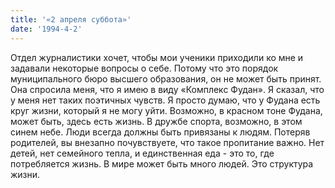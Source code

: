 ```yaml
---
title: '«2 апреля суббота»'
date: '1994-4-2'
---
```


Отдел журналистики хочет, чтобы мои ученики приходили ко мне и задавали некоторые вопросы о себе. Потому что это порядок муниципального бюро высшего образования, он не может быть принят. Она спросила меня, что я имею в виду «Комплекс Фудан». Я сказал, что у меня нет таких поэтичных чувств. Я просто думаю, что у Фудана есть круг жизни, который я не могу уйти. Возможно, в красном тоне Фудана, может быть, здесь есть жизнь. В дружбе спорта, возможно, в этом синем небе. Люди всегда должны быть привязаны к людям. Потеряв родителей, вы внезапно почувствуете, что такое пропитание важно. Нет детей, нет семейного тепла, и единственная еда - это то, где потребляется жизнь. В мире может быть много людей. Это структура жизни.

